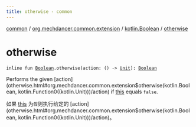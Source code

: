 ```yaml
---
title: otherwise - common
---
```


[common](../../index.html) / [org.mechdancer.common.extension](../index.html) / [kotlin.Boolean](index.html) / [otherwise](./otherwise.html)

# otherwise

`inline fun `[`Boolean`](https://kotlinlang.org/api/latest/jvm/stdlib/kotlin/-boolean/index.html)`.otherwise(action: () -> `[`Unit`](https://kotlinlang.org/api/latest/jvm/stdlib/kotlin/-unit/index.html)`): `[`Boolean`](https://kotlinlang.org/api/latest/jvm/stdlib/kotlin/-boolean/index.html)

Performs the given [action](otherwise.html#org.mechdancer.common.extension$otherwise(kotlin.Boolean, kotlin.Function0((kotlin.Unit)))/action) if [this](otherwise/-this-.html) equals `false`.

如果 [this](otherwise/-this-.html) 为`假`则执行给定的 [action](otherwise.html#org.mechdancer.common.extension$otherwise(kotlin.Boolean, kotlin.Function0((kotlin.Unit)))/action)。

